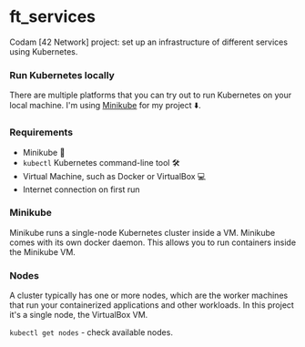 # ft_services
Codam [42 Network] project: set up an infrastructure of different services using Kubernetes.

### Run Kubernetes locally
There are multiple platforms that you can try out to run Kubernetes on your local machine. I'm using [Minikube](https://minikube.sigs.k8s.io/docs/start/) for my project :arrow_down:.

### Requirements

* Minikube :small_blue_diamond: <br>
* `kubectl` Kubernetes command-line tool :hammer_and_wrench: <br>
* Virtual Machine, such as Docker or VirtualBox :computer: <br>
* Internet connection on first run <br>

### Minikube
Minikube runs a single-node Kubernetes cluster inside a VM. Minikube comes with its own docker daemon. This allows you to run containers inside the Minikube VM.

### Nodes
A cluster typically has one or more nodes, which are the worker machines that run your containerized applications and other workloads. In this project it's a single node, the VirtualBox VM.

`kubectl get nodes` - check available nodes.
